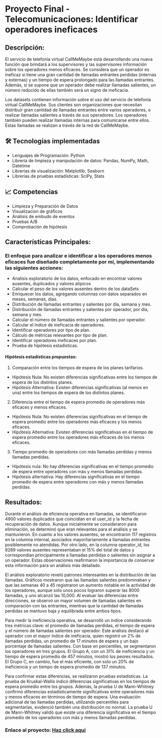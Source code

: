 # Proyecto Final - Telecomunicaciones: Identificar operadores ineficaces

##  Descripción: 
El servicio de telefonía virtual CallMeMaybe está desarrollando una nueva función que brindará a los supervisores y las supervisores información sobre los operadores menos eficaces. Se considera que un operador es ineficaz si tiene una gran cantidad de llamadas entrantes perdidas (internas y externas) y un tiempo de espera prolongado para las llamadas entrantes. Además, si se supone que un operador debe realizar llamadas salientes, un número reducido de ellas también será un signo de ineficacia.

Los datasets contienen información sobre el uso del servicio de telefonía virtual CallMeMaybe. Sus clientes son organizaciones que necesitan distribuir gran cantidad de llamadas entrantes entre varios operadores, o realizar llamadas salientes a través de sus operadores. Los operadores también pueden realizar llamadas internas para comunicarse entre ellos. Estas llamadas se realizan a través de la red de CallMeMaybe.

## 🛠️ Tecnologías implementadas
* Lenguajes de Programación: Python
* Librería de limpieza y manipulación de datos: Pandas, NumPy, Math, Datetime
* Librerias de visualización: Matplotlib, Seaborn
* Librerias de pruebas estadísticas: SciPy, Stats

## 📈 Competencias
* Limpieza y Preparación de Datos
* Visualizacion de gráficos
* Análisis de embudo de eventos
* Pruebas A/B
* Comprobación de hipótesis 

## Características Principales: 

### El enfoque para analizar e identificar a los operadores menos eficaces fue diseñado completamente por mí, implementando las siguientes acciones:

* Analisis exploratorio de los datos, enfocado en encontrar valores ausentes, duplicados y valores atipicos
* Calcular el peso de los valores ausentes dentro de los dataSets 
* Enriquecer los datos, agregando columnas con datos separados en meses, semanas, días. 
* Distribución de llamadas entrantes y salientes por día, semana y mes.
* Distribución de llamadas entrantes y salientes por operador, por día, semana y mes.
* Calcular el número de llamadas entrantes y salientes por operador.
* Calcular el índice de ineficacia de operadores.
* Identificar operadores por tipo de plan.
* Cálculo de métricas relevantes por tipo de plan.
* Identificar operadores ineficaces por plan.
* Prueba de hipótesis estadísticas.

#### Hipótesis estadísticas propuestas: 
1. Comparación entre los tiempos de espera de los planes tarifarios.

* Hipótesis Nula: No existen diferencias significativas entre los tiempos de espera de los distintos planes.
* Hipótesis Alternativa: Existen diferencias significativas (al menos en una) entre los tiempos de espera de los distintos planes.

2. Diferencia entre el tiempo de espera promedio de operadores más eficaces y menos eficaces.

* Hipótesis Nula: No existen diferencias significativas en el tiempo de espera promedio entre los operadores más eficaces y los menos eficaces.
* Hipótesis Alternativa: Existen diferencias significativas en el tiempo de espera promedio entre los operadores más eficaces de los menos eficaces.

3. Tiempo promedio de operadores con más llamadas perdidas y menos llamadas perdidas.

* Hipótesis nula: No hay diferencias significativas en el tiempo promedio de espera entre operadores con más y menos llamadas perdidas.
* Hipótesis alternativa: Hay diferencias significativas en el tiempo promedio de espera entre operadores con más y menos llamadas perdidas.


## Resultados:
Durante el análisis de eficiencia operativa en llamadas, se identificaron 4900 valores duplicados que coincidían en el user_id y la fecha de recuperación de datos. Aunque inicialmente se consideraron para eliminación, se determinó que eran relevantes para el análisis y se mantuvieron. En cuanto a los valores ausentes, se encontraron 117 registros en la columna internal, asociados mayoritariamente a llamadas entrantes posiblemente no atendidas. Por otro lado, en la columna operator_id, los 8289 valores ausentes representaban el 15% del total de datos y correspondían principalmente a llamadas perdidas o salientes sin asignar a un operador. Estas observaciones reafirmaron la importancia de conservar esta información para un análisis más detallado.

El análisis exploratorio reveló patrones interesantes en la distribución de las llamadas. Gráficos mostraron que las llamadas salientes predominaban y que las semanas 40 a 45 registraron un aumento notable en la actividad de los operadores, aunque solo unos pocos lograron superar las 8000 llamadas, y uno alcanzó las 10,000. Al evaluar las diferencias entre direcciones, se observó un mayor volumen de llamadas salientes en comparación con las entrantes, mientras que la cantidad de llamadas perdidas se mantuvo baja y equilibrada entre ambos tipos.

Para medir la ineficiencia operativa, se desarrolló un índice considerando tres métricas clave: el promedio de llamadas perdidas, el tiempo de espera y el número de llamadas salientes por operador. Este análisis destacó al operador con el mayor índice de ineficacia, quien registró un 2% de llamadas perdidas, un promedio de 17 minutos de espera y un bajo porcentaje de llamadas salientes. Con base en percentiles, se segmentaron los operadores en tres grupos. El Grupo A, con un 31% de ineficiencia y un tiempo de espera promedio de 457 minutos, mostró los peores resultados. El Grupo C, en cambio, fue el más eficiente, con solo un 20% de ineficiencia y un tiempo de espera promedio de 137 minutos.

Para confirmar estas diferencias, se realizaron pruebas estadísticas. La prueba de Kruskal-Wallis indicó diferencias significativas en los tiempos de espera promedio entre los grupos. Además, la prueba U de Mann-Whitney confirmó diferencias estadísticamente significativas entre operadores más y menos eficaces en términos de tiempo de espera. Una evaluación adicional de las llamadas perdidas, utilizando percentiles para segmentarlas, evidenció también una distribución no normal. La prueba U de Mann-Whitney validó que existe una diferencia significativa en el tiempo promedio de los operadores con más y menos llamadas perdidas.

### Enlace al proyecto: [Haz click aquí](https://github.com/Hectorcidps/Portfolio_DA/blob/master/Proyecto%20final/Proyecto%20Telecomunicaciones/Telecomunicaciones.ipynb)